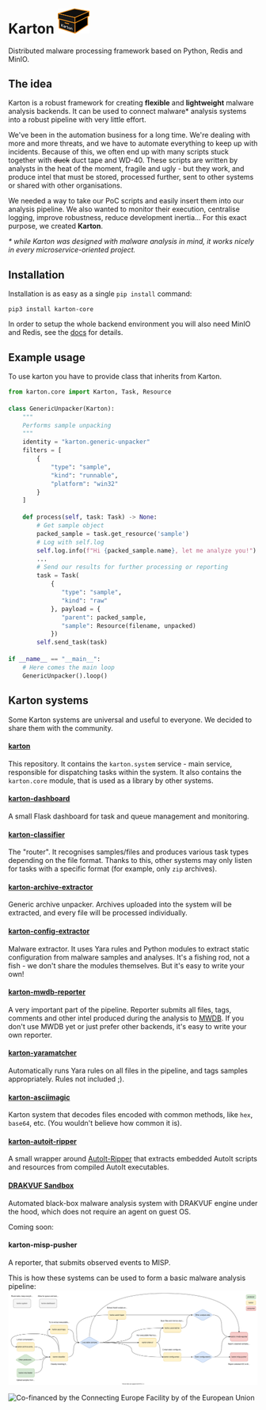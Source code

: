 # Karton <img src="img/logo.svg" width="64">

Distributed malware processing framework based on Python, Redis and MinIO.

## The idea

Karton is a robust framework for creating **flexible** and **lightweight** malware analysis backends.
It can be used to connect malware* analysis systems into a robust pipeline with very little effort.

We've been in the automation business for a long time. We're dealing with more and more threats, and we have to automate everything to keep up with incidents. Because of this, we often end up with many scripts stuck together with ~~duck~~ duct tape and WD-40. These scripts are written by analysts in the heat of the moment, fragile and ugly - but they work, and produce intel that must be stored, processed further, sent to other systems or shared with other organisations.

We needed a way to take our PoC scripts and easily insert them into our analysis pipeline. We also wanted to monitor their execution, centralise logging, improve robustness, reduce development inertia... For this exact purpose, we created **Karton**.


*\* while Karton was designed with malware analysis in mind, it works nicely in every microservice-oriented project.*


## Installation

Installation is as easy as a single `pip install` command:

```
pip3 install karton-core
```

In order to setup the whole backend environment you will also need MinIO and Redis, see the [docs](https://karton-core.readthedocs.io/en/latest/getting_started.html#installation) for details.

## Example usage
To use karton you have to provide class that inherits from Karton.


```python
from karton.core import Karton, Task, Resource

class GenericUnpacker(Karton):
    """
    Performs sample unpacking
    """
    identity = "karton.generic-unpacker"
    filters = [
        {
            "type": "sample",
            "kind": "runnable",
            "platform": "win32"
        }
    ]

    def process(self, task: Task) -> None:
        # Get sample object
        packed_sample = task.get_resource('sample')
        # Log with self.log
        self.log.info(f"Hi {packed_sample.name}, let me analyze you!")
        ...
        # Send our results for further processing or reporting
        task = Task(
            {
               "type": "sample",
               "kind": "raw"
            }, payload = {
               "parent": packed_sample,
               "sample": Resource(filename, unpacked)
            })
        self.send_task(task)

if __name__ == "__main__":
    # Here comes the main loop
    GenericUnpacker().loop()
```

## Karton systems

Some Karton systems are universal and useful to everyone. We decided to share them with the community.

#### [karton](https://github.com/CERT-Polska/karton)
This repository. It contains the `karton.system` service - main service, responsible for dispatching tasks within the system. It also contains the `karton.core` module, that is used as a library by other systems.

#### [karton-dashboard](https://github.com/CERT-Polska/karton-dashboard)
A small Flask dashboard for task and queue management and monitoring.

#### [karton-classifier](https://github.com/CERT-Polska/karton-classifier)
The "router". It recognises samples/files and produces various task types depending on the file format. Thanks to this, other systems may only listen for tasks with a specific format (for example, only `zip` archives).

#### [karton-archive-extractor](https://github.com/CERT-Polska/karton-archive-extractor)
Generic archive unpacker. Archives uploaded into the system will be extracted, and every file will be processed individually.

#### [karton-config-extractor](https://github.com/CERT-Polska/karton-config-extractor)
Malware extractor. It uses Yara rules and Python modules to extract static configuration from malware samples and analyses. It's a fishing rod, not a fish - we don't share the modules themselves. But it's easy to write your own!

#### [karton-mwdb-reporter](https://github.com/CERT-Polska/karton-mwdb-reporter)
A very important part of the pipeline. Reporter submits all files, tags, comments and other intel produced during the analysis to [MWDB](https://github.com/CERT-Polska/mwdb-core). If you don't use MWDB yet or just prefer other backends, it's easy to write your own reporter.

#### [karton-yaramatcher](https://github.com/CERT-Polska/karton-yaramatcher)
Automatically runs Yara rules on all files in the pipeline, and tags samples appropriately. Rules not included ;).

#### [karton-asciimagic](https://github.com/CERT-Polska/karton-asciimagic)
Karton system that decodes files encoded with common methods, like `hex`, `base64`, etc. (You wouldn't believe how common it is).

#### [karton-autoit-ripper](https://github.com/CERT-Polska/karton-autoit-ripper)
A small wrapper around [AutoIt-Ripper](https://github.com/nazywam/AutoIt-Ripper) that extracts embedded AutoIt scripts and resources from compiled AutoIt executables.

#### [DRAKVUF Sandbox](https://github.com/CERT-Polska/drakvuf-sandbox)
Automated black-box malware analysis system with DRAKVUF engine under the hood, which does not require an agent on guest OS.

Coming soon:

#### karton-misp-pusher
A reporter, that submits observed events to MISP.

This is how these systems can be used to form a basic malware analysis pipeline:
[![](img/karton-systems.svg)](img/karton-systems.svg?raw=true)

![Co-financed by the Connecting Europe Facility by of the European Union](https://www.cert.pl/wp-content/uploads/2019/02/en_horizontal_cef_logo-1.png)
